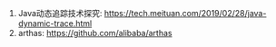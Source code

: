 1. Java动态追踪技术探究: https://tech.meituan.com/2019/02/28/java-dynamic-trace.html
2. arthas: https://github.com/alibaba/arthas

